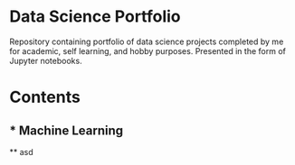 # Data Science Portfolio

Repository containing portfolio of data science projects completed by me for academic, self learning, and hobby purposes. Presented in the form of Jupyter notebooks.

# Contents

## * Machine Learning
** asd

